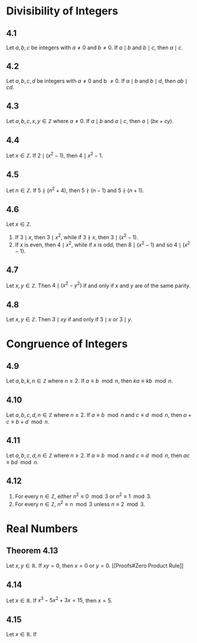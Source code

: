 # Divisibility of Integers
## 4.1
Let $a, b, c$ be integers with $a \neq 0$ and $b \neq 0$. If $a \mid b$ and $b \mid c$, then $a \mid c$.

## 4.2
Let $a, b, c, d$ be integers with $a \neq 0$ and b $\neq 0$. If $a \mid b$ and $b \mid d$, then $ab \mid cd$.

## 4.3
Let $a, b, c, x, y \in \mathbb{Z}$ where $a \neq 0$. If $a \mid b$ and $a \mid c$, then $a \mid (bx+cy)$.

## 4.4
Let $x \in \mathbb{Z}$. If $2 \mid (x^2-1)$, then $4 \mid x^2-1$.

## 4.5
Let $n \in \mathbb{Z}$. If $5 \nmid (n^2+4)$, then $5 \nmid (n-1)$ and $5 \nmid (n+1)$.

## 4.6
Let $x \in \mathbb{Z}$.
1. If $3 \mid x$, then $3 \mid x^2$, while if $3 \nmid x$, then $3 \mid (x^2-1)$.
2. If $x$ is even, then $4 \mid x^2$, while if x is odd, then $8 \mid (x^2-1)$ and so $4 \mid (x^2-1)$.

## 4.7
Let $x, y \in \mathbb{Z}$. Then $4 \mid (x^2-y^2)$ if and only if $x$ and $y$ are of the same parity.

## 4.8
Let $x, y \in \mathbb{Z}$. Then $3 \mid xy$ if and only if $3 \mid x$ or $3 \mid y$.

# Congruence of Integers
## 4.9
Let $a, b, k, n \in \mathbb{Z}$ where $n \geq 2$. If $a \equiv b \mod{n}$, then $ka \equiv kb \mod{n}$.
## 4.10
Let $a, b, c, d, n \in \mathbb{Z}$ where $n \geq 2$. If $a \equiv b \mod{n}$ and $c \equiv d\mod{n}$, then $a+c \equiv b+d \mod{n}$.
## 4.11
Let $a, b, c, d, n \in \mathbb{Z}$ where $n \geq 2$. If $a \equiv b \mod{n}$ and $c \equiv d\mod{n}$, then $ac \equiv bd \mod{n}$.
## 4.12
1. For every $n \in \mathbb{Z}$, either $n^2 \equiv 0\mod{3}$ or $n^2 \equiv 1\mod{3}$.
2. For every $n \in \mathbb{Z}$,  $n^2 \equiv n\mod{3}$ unless $n \equiv 2\mod{3}$.

# Real Numbers
## Theorem 4.13
Let $x, y \in \mathbb{R}$. If $xy = 0$, then $x = 0$ or $y = 0$.
[[Proofs#Zero Product Rule]]
## 4.14
Let $x \in \mathbb{R}$. If $x^3-5x^2+3x=15$, then $x=5$.
## 4.15
Let $x \in \mathbb{R}$. If 